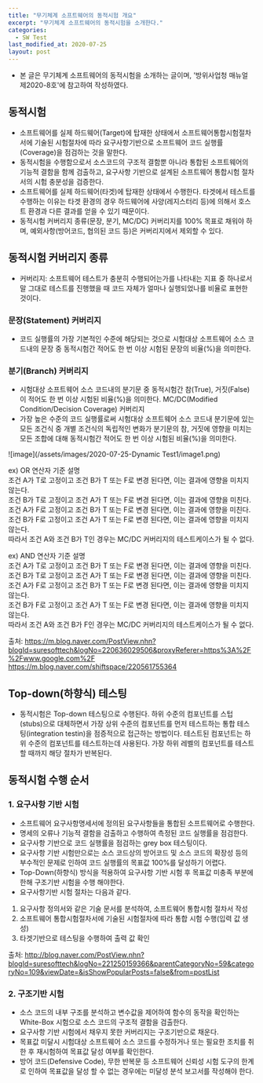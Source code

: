 ```yaml
---
title: "무기체계 소프트웨어의 동적시험 개요"
excerpt: "무기체계 소프트웨어의 동적시험을 소개한다."
categories:  
  - SW Test
last_modified_at: 2020-07-25
layout: post
---
```

- 본 글은 무기체계 소프트웨어의 동적시험을 소개하는 글이며, '방위사업청 매뉴얼 제2020-8호'에 참고하여 작성하였다.



## 동적시험
- 소프트웨어를 실제 하드웨어(Target)에 탑재한 상태에서 소프트웨어통합시험절차서에 기술된 시험절차에 따라 요구사항기반으로 소프트웨어 코드 실행률(Coverage)을 점검하는 것을 말한다.
- 동적시험을 수행함으로서 소스코드의 구조적 결함뿐 아니라 통합된 소프트웨어의 기능적 결함을 함께 검출하고, 요구사항 기반으로 설계된 소프트웨어 통합시험 절차서의 시험 충분성을 검증한다.
- 소프트웨어를 실제 하드웨어(타겟)에 탑재한 상태에서 수행한다. 타겟에서 테스트를 수행하는 이유는 타겟 환경의 경우 하드웨어에 사양(레지스터리 등)에 의해서 호스트 환경과 다른 결과를 얻을 수 있기 때문이다.
- 동적시험 커버리지 종류(문장, 분기, MC/DC) 커버리지를 100% 목표로 채워야 하며, 예외사항(방어코드, 협의된 코드 등)은 커버리지에서 제외할 수 있다.



## 동적시험 커버리지 종류
- 커버리지: 소프트웨어 테스트가 충분히 수행되어는가를 나타내는 지표 중 하나로서 말 그대로 테스트를 진행했을 때 코드 자체가 얼마나 실행되었나를 비율로 표현한 것이다. 


### 문장(Statement) 커버리지
- 코드 실행률의 가장 기본적인 수준에 해당되는 것으로 시험대상 소프트웨어 소스 코드내의 문장 중 동적시험간 적어도 한 번 이상 시험된 문장의 비율(%)을 의미한다.


### 분기(Branch) 커버리지
- 시험대상 소프트웨어 소스 코드내의 분기문 중 동적시험간 참(True), 거짓(False)이 적어도 한 번 이상 시험된 비율(%)을 의미한다.
MC/DC(Modified Condition/Decision Coverage) 커버리지
- 가장 높은 수준의 코드 실행률로써 시험대상 소프트웨어 소스 코드내 분기문에 있는 모든 조건식 중 개별 조건식의 독립적인 변화가 분기문의 참, 거짓에 영향을 미치는 모든 조합에 대해 동적시험간 적어도 한 번 이상 시험된 비율(%)을 의미한다.

![image](/assets/images/2020-07-25-Dynamic Test1/image1.png)

ex) OR 연산자 기준 설명<br>
조건 A가 T로 고정이고 조건 B가 T 또는 F로 변경 된다면, 이는 결과에 영향을 미치지 않는다. <br>
조건 B가 T로 고정이고 조건 A가 T 또는 F로 변경 된다면, 이는 결과에 영향을 미친다. <br>
조건 A가 F로 고정이고 조건 B가 T 또는 F로 변경 된다면, 이는 결과에 영향을 미친다. <br>
조건 B가 F로 고정이고 조건 A가 T 또는 F로 변경 된다면, 이는 결과에 영향을 미치지 않는다. <br>
따라서  조건 A와 조건 B가 T인 경우는 MC/DC 커버리지의 테스트케이스가 될 수 없다.<br>

ex) AND 연산자 기준 설명<br>
조건 A가 T로 고정이고 조건 B가 T 또는 F로 변경 된다면, 이는 결과에 영향을 미친다.<br>
조건 B가 T로 고정이고 조건 A가 T 또는 F로 변경 된다면, 이는 결과에 영향을 미친다. <br>
조건 A가 F로 고정이고 조건 B가 T 또는 F로 변경 된다면, 이는 결과에 영향을 미치지 않는다. <br>
조건 B가 F로 고정이고 조건 A가 T 또는 F로 변경 된다면, 이는 결과에 영향을 미치지 않는다. <br>
따라서  조건 A와 조건 B가 F인 경우는 MC/DC 커버리지의 테스트케이스가 될 수 없다.<br>

출처: <https://m.blog.naver.com/PostView.nhn?blogId=suresofttech&logNo=220636029506&proxyReferer=https%3A%2F%2Fwww.google.com%2F> <br>
<https://m.blog.naver.com/shiftspace/220561755364>



## Top-down(하향식) 테스팅
- 동적시험은 Top-down 테스팅으로 수행된다. 하위 수준의 컴포넌트를 스텁(stubs)으로 대체하면서 가장 상위 수준의 컴포넌트를 먼저 테스트하는 통합 테스팅(integration testin)을 점증적으로 접근하는 방법이다. 테스트된 컴포넌트는 하위 수준의 컴포넌트를 테스트하는데 사용된다. 가장 하위 레벨의 컴포넌트를 테스트 할 때까지 해당 절차가 반복된다. 



## 동적시험 수행 순서


### 1. 요구사항 기반 시험
- 소프트웨어 요구사항명세서에 정의된 요구사항들을 통합된 소프트웨어로 수행한다.
- 명세의 오류나 기능적 결함을 검출하고 수행하여 측정된 코드 실행률을 점검한다.
- 요구사항 기반으로 코드 실행률을 점검하는 grey box 테스팅이다.
- 요구사항 기반 시험만으로는 소스 코드상의 방어코드 및 소스 코드의 확장성 등의 부수적인 문제로 인하여 코드 실행률의 목표값 100%를 달성하기 어렵다.
- Top-Down(하향식) 방식을 적용하여 요구사항 기반 시험 후 목표값 미충족 부분에 한해 구조기반 시험을 수행 해야한다.
- 요구사항기반 시험 절차는 다음과 같다.
1. 요구사항 정의서와 같은 기술 문서를 분석하여, 소프트웨어 통합시험 절차서 작성
2. 소프트웨어 통합시험절차서에 기술된 시험절차에 따라 통합 시험 수행(입력 값 생성)
3. 타겟기반으로 테스팅을 수행하여 출력 값 확인

출처: <http://blog.naver.com/PostView.nhn?blogId=suresofttech&logNo=221250159366&parentCategoryNo=59&categoryNo=109&viewDate=&isShowPopularPosts=false&from=postList>


### 2. 구조기반 시험
- 소스 코드의 내부 구조를 분석하고 변수값을 제어하여 함수의 동작을 확인하는 White-Box 시험으로 소스 코드의 구조적 결함을 검출한다.
- 요구사항 기반 시험에서 채우지 못한 커버리지는 구조기반으로 채운다.
- 목표값 미달시 시험대상 소프트웨어 소스 코드를 수정하거나 또는 필요한 조치를 취한 후 재시험하여 목표값 달성 여부를 확인한다.
- 방어 코드(Defensive Code), 무한 반복문 등 소프트웨어 신뢰성 시험 도구의 한계로 인하여 목표값을 달성 할 수 없는 경우에는 미달성 분석 보고서를 작성해야 한다.
